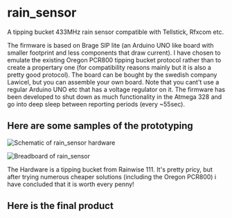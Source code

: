 # rain_sensor
A tipping bucket 433MHz rain sensor compatible with Tellstick, Rfxcom etc.

The firmware is based on Brage SIP lite (an Arduino UNO like board with smaller footprint and less components that draw current). I have chosen to emulate the existing Oregon PCR800 tipping bucket protocol rather than to create a propertary one (for compatibility reasons mainly but it is also a pretty good protocol). The board can be bought by the swedish company Lawicel, but you can assemble your own board. Note that you cant't use a regular Arduino UNO etc that has a voltage regulator on it. The firmware has been developed to shut down as much functionality in the Atmega 328 and go into deep sleep between reporting periods (every ~55sec). 

## Here are some samples of the prototyping

![Schematic of rain_sensor hardware](https://github.com/epkboan/epkboan.github.io/blob/master/rain_sensor_schem.png?raw=true "Schematic: rain_sensor Hardware")

![Breadboard of rain_sensor](https://github.com/epkboan/epkboan.github.io/blob/master/rain_sensor_bb.png?raw=true "Breadboard: rain_sensor Hardware")

The Hardware is a tipping bucket from Rainwise 111. It's pretty pricy, but after trying numerous cheaper solutions (including the Oregon PCR800) i have concluded that it is worth every penny!  

## Here is the final product
